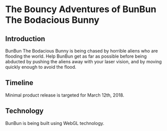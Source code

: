 
# The Bouncy Adventures of BunBun The Bodacious Bunny

## Introduction

BunBun The Bodacious Bunny is being chased by horrible aliens who are flooding the world. Help BunBun get as far as possible before being abducted by pushing the aliens away with your laser vision, and by moving quickly enough to avoid the flood. 

## Timeline

Minimal product release is targeted for March 12th, 2018. 

## Technology

BunBun is being built using WebGL technology. 
